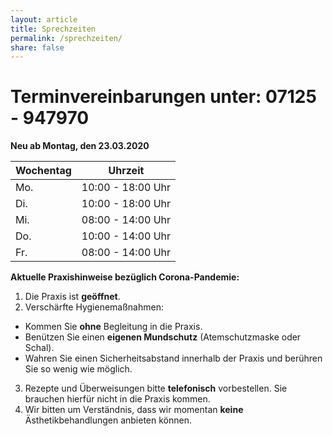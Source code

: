 ```yaml
---
layout: article
title: Sprechzeiten
permalink: /sprechzeiten/
share: false
---
```

# Terminvereinbarungen unter: 07125 - 947970

**Neu ab Montag, den 23.03.2020**

|Wochentag|Uhrzeit|
|---------|-------|	
|Mo. |10:00 - 18:00 Uhr|
|Di. |10:00 - 18:00 Uhr|
|Mi. |08:00 - 14:00 Uhr|
|Do. |10:00 - 14:00 Uhr|
|Fr. |08:00 - 14:00 Uhr|

**Aktuelle Praxishinweise bezüglich Corona-Pandemie:**  

1. Die Praxis ist **geöffnet**.
2. Verschärfte Hygienemaßnahmen:
  * Kommen Sie **ohne** Begleitung in die Praxis.
  * Benützen Sie einen **eigenen Mundschutz** (Atemschutzmaske oder Schal).
  * Wahren Sie einen Sicherheitsabstand innerhalb der Praxis und berühren Sie so wenig wie möglich.
3. Rezepte und Überweisungen bitte **telefonisch** vorbestellen. Sie brauchen hierfür nicht in die Praxis kommen.
4. Wir bitten um Verständnis, dass wir momentan **keine** Ästhetikbehandlungen anbieten können.
